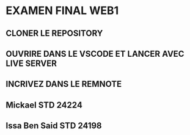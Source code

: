 # EXAMEN FINAL WEB1

## CLONER LE REPOSITORY 
## OUVRIRE DANS LE VSCODE ET LANCER AVEC LIVE SERVER
## INCRIVEZ DANS LE REMNOTE
## Mickael STD 24224
## Issa Ben Said STD 24198
